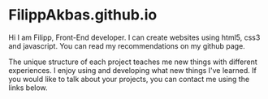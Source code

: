 # FilippAkbas.github.io


Hi
I am Filipp,
Front-End developer.
I can create websites using html5, css3 and javascript. You can read my recommendations on my github page.

The unique structure of each project teaches me new things with different experiences. I enjoy using and developing what new things I've learned. If you would like to talk about your projects, you can contact me using the links below.
